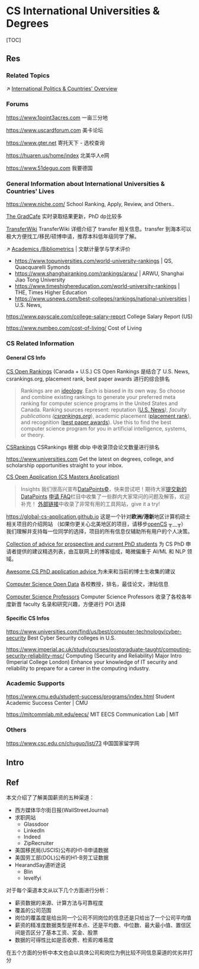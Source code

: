 # CS International Universities & Degrees

[TOC]



## Res
### Related Topics
↗ [International Politics & Countries' Overview](../../../International%20Politics%20&%20Countries'%20Overview/International%20Politics%20&%20Countries'%20Overview.md)


### Forums
https://www.1point3acres.com
一亩三分地

https://www.uscardforum.com
美卡论坛

https://www.gter.net
寄托天下 - 选校查询

https://huaren.us/home/index
北美华人e网

https://www.51deguo.com
我要德国


### General Information about International Universities & Countries' Lives
https://www.niche.com/
School Ranking, Apply, Review, and Others..

[The GradCafe](https://www.thegradcafe.com/)
实时录取结果更新，PhD dp比较多

[TransferWiki](https://transferwiki.com/)
TransferWiki 详细介绍了 transfer 相关信息。transfer 到海本可以极大方便找工/移民/硕博申请，推荐本科低年级同学了解。

↗ [Academics /Bibliometrics](../../Academics/Academics.md#Bibliometrics) | 文献计量学与学术评价
- https://www.topuniversities.com/world-university-rankings | QS, Quacquarelli Symonds
- https://www.shanghairanking.com/rankings/arwu/ | ARWU, Shanghai Jiao Tong University
- https://www.timeshighereducation.com/world-university-rankings | THE, Times Higher Education
- https://www.usnews.com/best-colleges/rankings/national-universities | U.S. News, 

https://www.payscale.com/college-salary-report
College Salary Report (US)

https://www.numbeo.com/cost-of-living/
Cost of Living


### CS Related Information
#### General CS Info
[CS Open Rankings](https://drafty.cs.brown.edu/csopenrankings/) (Canada + U.S.)
CS Open Rankings 是结合了 U.S. News, csrankings.org, placement rank, best paper awards 进行的综合排名

> Rankings are an [ideology](https://jeffhuang.com/computer-science-open-data/#bias-in-computer-science-rankings). Each is biased in its own way. So choose and combine existing rankings to generate your preferred meta ranking for computer science programs in the United States and Canada. Ranking sources represent: reputation ([U.S. News](https://www.usnews.com/best-graduate-schools/top-science-schools/computer-science-rankings)*), faculty publications ([csrankings.org](https://csrankings.org/)*), academic placement ([placement rank](https://drafty.cs.brown.edu/csopenrankings/placement-rank.html)), and recognition ([best paper awards](https://jeffhuang.com/best_paper_awards/)). Use this to find the best computer science program for you in artificial intelligence, systems, or theory.

[CSRankings](https://csrankings.org/)
CSRankings 根据 dblp 中收录顶会论文数量进行排名

https://www.universities.com
Get the latest on degrees, college, and scholarship opportunities straight to your inbox.

[CS Open Application (CS Masters Application)](https://opencs.app)
> Insights
> 我们很高兴宣布[DataPoints©](https://csmsapp.org/datapoints/)，快来尝试吧！期待大家[提交新的 DataPoints](https://csmsapp.org/datapoints_submit.md)
> [申请 FAQ](https://csmsapp.org/faq/)栏目中收集了一些群内大家常问的问题及解答，欢迎补充！
> [外部链接](https://csmsapp.org/link/)中收录了非常有用的工具网站，give it a try!

https://global-cs-application.github.io
这是一个针对**欧洲/港新**地区计算机硕士相关项目的介绍网站
（如果你更关心北美地区的项目，请移步[openCS](https://opencs.app/) ╥﹏╥）
我们理解并支持每一位同学的选择，项目的所有信息仅辅助所有用户的个人决策。

[Collection of advice for prospective and current PhD students](https://github.com/pliang279/awesome-phd-advice)
为 CS PhD 申请者提供的建议精选列表，由互联网上的博客组成，略微偏重于 AI/ML 和 NLP 领域。

[Awesome CS PhD application advice ](https://github.com/jedyang97/awesome-cs-phd-application-advice)
为未来和当前的博士生收集的建议

[Computer Science Open Data](https://jeffhuang.com/computer-science-open-data/)
各校教授，排名，最佳论文，津贴信息

[Computer Science Professors](https://drafty.cs.brown.edu/csprofessors?src=csopendata)
Computer Science Professors 收录了各校各年度新晋 faculty 名录和研究兴趣，方便进行 POI 选择
#### Specific CS Infos
https://www.universities.com/find/us/best/computer-technology/cyber-security
Best Cyber Security colleges in U.S.

https://www.imperial.ac.uk/study/courses/postgraduate-taught/computing-security-reliability-msc/
Computing (Security and Reliability) Major Intro (Imperial College London)
Enhance your knowledge of IT security and reliability to prepare for a career in the computing industry.


### Academic Supports
https://www.cmu.edu/student-success/programs/index.html
Student Academic Success Center | CMU

https://mitcommlab.mit.edu/eecs/
MIT EECS Communication Lab | MIT


### Others
https://www.csc.edu.cn/chuguo/list/73
中国国家留学网



## Intro



## Ref
[👍 分享几个了解美国薪资的渠道]: https://www.1point3acres.com/bbs/thread-546758-1-1.html

本文介绍了了解美国薪资的五种渠道：
- 西方媒体华尔街日报(WallStreetJournal)
- 求职网站
	- Glassdoor
	- LinkedIn
	- Indeed
	- ZipRecruiter
- 美国移民局(USCIS)公布的H1-B申请数据
- 美国劳工部(DOL)公布的H1-B劳工证数据
- HearandSay道听途说
	- Blin
	- levelfyi

对于每个渠道本文从以下几个方面进行分析：
- 薪资数据的来源、计算方法与可靠程度
- 覆盖的公司范围
- 岗位的覆盖度是给出同一个公司不同岗位的信息还是只给出了一个公司平均值
- 薪资的精准度数据类型是样本点、还是平均数、中位数、最大最小值、置信区间是否区分了基本工资、奖金、股票
- 数据的可得性比如是否收费、检索的难易度

在五个方面的分析中本文也会以具体公司和岗位为例比较不同信息渠道的优劣并打分

